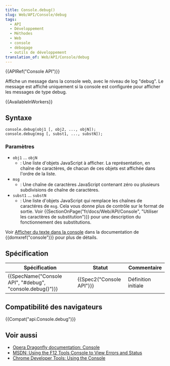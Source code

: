 ```yaml
---
title: Console.debug()
slug: Web/API/Console/debug
tags:
  - API
  - Développement
  - Méthodes
  - Web
  - console
  - débogage
  - outils de développement
translation_of: Web/API/Console/debug
---
```

{{APIRef("Console API")}}

Affiche un message dans la console web, avec le niveau de log "debug". Le message est affiché uniquement si la console est configurée pour afficher les messages de type debug.

{{AvailableInWorkers}}

## Syntaxe

    console.debug(obj1 [, obj2, ..., objN]);
    console.debug(msg [, subst1, ..., substN]);

### Paramètres

- `obj1` ... `objN`
  - : Une liste d'objets JavaScript à afficher. La représentation, en chaîne de caractères, de chacun de ces objets est affichée dans l'ordre de la liste.
- `msg`
  - : Une chaîne de caractères JavaScript contenant zéro ou plusieurs subdivisions de chaîne de caractères.
- `subst1` ... `substN`
  - : Une liste d'objets JavaScript qui remplace les chaînes de caractéres de `msg`. Cela vous donne plus de contrôle sur le format de sortie. Voir {{SectionOnPage("fr/docs/Web/API/Console", "Utiliser les caractères de substitution")}} pour une description du fonctionnement des substitutions.

Voir [Afficher du texte dans la console](/fr/docs/Web/API/console#Outputting_text_to_the_console) dans la documentation de {{domxref("console")}} pour plus de détails.

## Spécification

| Spécification                                                                | Statut                           | Commentaire         |
| ---------------------------------------------------------------------------- | -------------------------------- | ------------------- |
| {{SpecName("Console API", "#debug", "console.debug()")}} | {{Spec2("Console API")}} | Définition initiale |

## Compatibilité des navigateurs

{{Compat("api.Console.debug")}}

## Voir aussi

- [Opera Dragonfly documentation: Console](http://www.opera.com/dragonfly/documentation/console/)
- [MSDN: Using the F12 Tools Console to View Errors and Status](http://msdn.microsoft.com/library/gg589530)
- [Chrome Developer Tools: Using the Console](https://developers.google.com/chrome-developer-tools/docs/console#errors_and_warnings)
